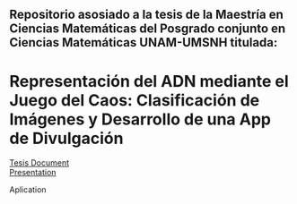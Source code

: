 ## Repositorio asosiado a la tesis de la Maestría en Ciencias Matemáticas del Posgrado conjunto en Ciencias Matemáticas UNAM-UMSNH titulada:

# Representación del ADN mediante el Juego del Caos: Clasificación de Imágenes y Desarrollo de una App de Divulgación

[Tesis Document](https://es.overleaf.com/5767736148tdmtbfbbmqyy#84e695)  
[Presentation](https://docs.google.com/presentation/d/1lwiiaj5xDPjWcD5AUM8K4ayvPAcgQgd05DVNQN_i_6w/edit?usp=sharing)

Aplication
